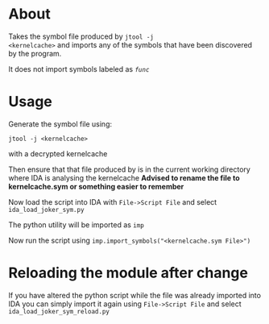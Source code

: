 About
=====
Takes the symbol file produced by <code>jtool -j &lt;kernelcache&gt;</code> and imports any of the symbols that have been discovered by the program.

It does not import symbols labeled as <code>_func_</code>

Usage
=====
Generate the symbol file using:
<pre><code>jtool -j &lt;kernelcache&gt;</code></pre>
with a decrypted kernelcache

Then ensure that that file produced by is in the current working directory where IDA is analysing the kernelcache
<b>Advised to rename the file to kernelcache.sym or something easier to remember</b>

Now load the script into IDA with <code>File->Script File</code> and select <code>ida_load_joker_sym.py</code>

The python utility will be imported as <code>imp</code>

Now run the script using <code>imp.import_symbols("&lt;kernelcache.sym File&gt;")</code>

Reloading the module after change
=================================
If you have altered the python script while the file was already imported into IDA you can simply import it again using <code>File->Script File</code> and select <code>ida_load_joker_sym_reload.py</code>